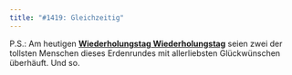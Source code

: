 ```yaml
---
title: "#1419: Gleichzeitig"
---
```


P.S.:
Am heutigen <a href="http://www.fonflatter.de/kalender"><strong>Wiederholungstag Wiederholungstag</strong></a> seien zwei der tollsten Menschen dieses Erdenrundes mit allerliebsten Glückwünschen überhäuft. 
Und so.
